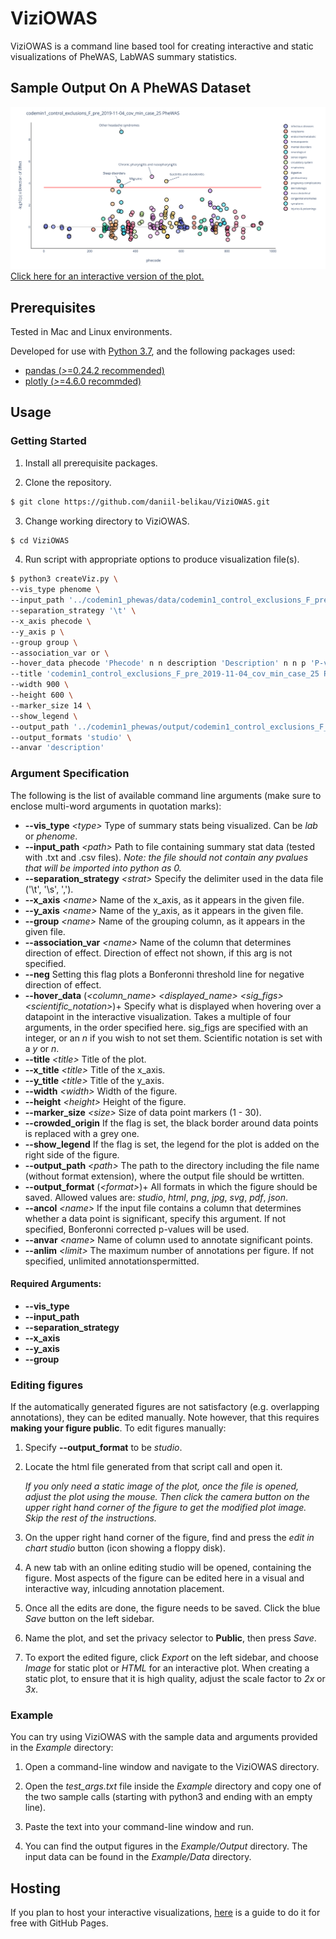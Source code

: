 # ViziOWAS
ViziOWAS is a command line based tool for creating interactive and static visualizations of PheWAS, LabWAS summary statistics.

## Sample Output On A PheWAS Dataset
![Sample Output Image](https://github.com/daniil-belikau/ViziOWAS/blob/sample_image/codemin1_control_exclusions_F_pre_2019-11-04_cov_min_case_25.png?raw=true)
[Click here for an interactive version of the plot.](https://dennislabvisualizations.github.io/codemin1_control_exclusions_F_pre_2019-11-04_cov_min_case_25/)

## Prerequisites
Tested in Mac and Linux environments.

Developed for use with [Python 3.7](https://www.python.org/), and the following packages used:
* [pandas (*>*=0.24.2 recommended)](http://pandas.pydata.org/)
* [plotly (*>*=4.6.0 recommded)](https://plot.ly/python/)

## Usage

### Getting Started

1) Install all prerequisite packages.

2) Clone the repository.
```bash
$ git clone https://github.com/daniil-belikau/ViziOWAS.git
```

3) Change working directory to ViziOWAS.
```bash
$ cd ViziOWAS
```

4) Run script with appropriate options to produce visualization file(s).
```bash
$ python3 createViz.py \
--vis_type phenome \
--input_path '../codemin1_phewas/data/codemin1_control_exclusions_F_pre_2019-11-04_cov_min_case_25.txt' \
--separation_strategy '\t' \
--x_axis phecode \
--y_axis p \
--group group \
--association_var or \
--hover_data phecode 'Phecode' n n description 'Description' n n p 'P-value' 3 y lci "Lower Confidence Interval" 3 n uci "Upper Confidence Interval" 3 n or "Odds Ratio" 3 n \
--title 'codemin1_control_exclusions_F_pre_2019-11-04_cov_min_case_25 PheWAS' \
--width 900 \
--height 600 \
--marker_size 14 \
--show_legend \
--output_path '../codemin1_phewas/output/codemin1_control_exclusions_F_pre_2019-11-04_cov_min_case_25' \
--output_formats 'studio' \
--anvar 'description'
```

### Argument Specification

The following is the list of available command line arguments (make sure to enclose multi-word arguments in quotation marks):
* **--vis_type** *<*type*>* Type of summary stats being visualized. Can be *lab* or *phenome*.
* **--input_path** *<*path*>* Path to file containing summary stat data (tested with .txt and .csv files). *Note: the file should not contain any pvalues that will be imported into python as 0.*
* **--separation_strategy** *<*strat*>* Specify the delimiter used in the data file ('\t', '\s', ',').
* **--x_axis** *<*name*>* Name of the x_axis, as it appears in the given file.
* **--y_axis** *<*name*>* Name of the y_axis, as it appears in the given file.
* **--group** *<*name*>* Name of the grouping column, as it appears in the given file.
* **--association_var** *<*name*>* Name of the column that determines direction of effect. Direction of effect not shown, if this arg is not specified.
* **--neg** Setting this flag plots a Bonferonni threshold line for negative direction of effect.
* **--hover_data** (*<*column_name*>* *<*displayed_name*>* *<*sig_figs*>* *<*scientific_notation*>*)+ Specify what is displayed when hovering over a datapoint in the interactive visualization. Takes a multiple of four arguments, in the order specified here. sig_figs are specified with an integer, or an *n* if you wish to not set them. Scientific notation is set with a *y* or *n*.
* **--title** *<*title*>* Title of the plot.
* **--x_title** *<*title*>* Title of the x_axis.
* **--y_title** *<*title*>* Title of the y_axis.
* **--width** *<*width*>* Width of the figure.
* **--height** *<*height*>* Height of the figure.
* **--marker_size** *<*size*>* Size of data point markers (1 - 30).
* **--crowded_origin** If the flag is set, the black border around data points is replaced with a grey one.
* **--show_legend** If the flag is set, the legend for the plot is added on the right side of the figure.
* **--output_path** *<*path*>* The path to the directory including the file name (without format extension), where the output file should be wrtitten.
* **--output_format** (*<*format*>*)+ All formats in which the figure should be saved. Allowed values are: *studio*, *html*, *png*, *jpg*, *svg*, *pdf*, *json*.
* **--ancol** *<*name*>* If the input file contains a column that determines whether a data point is significant, specify this argument. If not specified, Bonferonni corrected p-values will be used.
* **--anvar** *<*name*>* Name of column used to annotate significant points.
* **--anlim** *<*limit*>* The maximum number of annotations per figure. If not specified, unlimited annotationspermitted.

#### Required Arguments:

* **--vis_type**
* **--input_path**
* **--separation_strategy**
* **--x_axis**
* **--y_axis**
* **--group**

### Editing figures

If the automatically generated figures are not satisfactory (e.g. overlapping annotations), they can be edited manually. Note however, that this requires **making your figure public**. To edit figures manually:

1) Specify **--output_format** to be *studio*.

2) Locate the html file generated from that script call and open it.
   
   *If you only need a static image of the plot, once the file is opened, adjust the plot using the mouse. Then click the camera button on the upper right hand corner of the figure to get the modified plot image. Skip the rest of the instructions.*

3) On the upper right hand corner of the figure, find and press the *edit in chart studio* button (icon showing a floppy disk).

4) A new tab with an online editing studio will be opened, containing the figure. Most aspects of the figure can be edited here in a visual and interactive way, inlcuding annotation placement.

5) Once all the edits are done, the figure needs to be saved. Click the blue *Save* button on the left sidebar.

6) Name the plot, and set the privacy selector to **Public**, then press *Save*.

7) To export the edited figure, click *Export* on the left sidebar, and choose *Image* for static plot or *HTML* for an interactive plot. When creating a static plot, to ensure that it is high quality, adjust the scale factor to *2x* or *3x*.

### Example

You can try using ViziOWAS with the sample data and arguments provided in the *Example* directory:

1) Open a command-line window and navigate to the ViziOWAS directory.

2) Open the *test_args.txt* file inside the *Example* directory and copy one of the two sample calls (starting with python3 and ending with an empty line).

3) Paste the text into your command-line window and run.

4) You can find the output figures in the *Example/Output* directory. The input data can be found in the *Example/Data* directory.

## Hosting

If you plan to host your interactive visualizations, [here](https://github.com/daniil-belikau/ViziOWAS/blob/master/GHP%20Visualization%20Hosting%20Tutorial.pdf) is a guide to do it for free with GitHub Pages.


